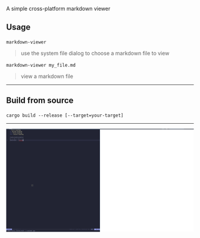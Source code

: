 A simple cross-platform markdown viewer

## Usage
`markdown-viewer`
> use the system file dialog to choose a markdown file to view

`markdown-viewer my_file.md`
> view a markdown file

---

## Build from source
`cargo build --release [--target=your-target]`

---

![demo](https://github.com/Benricheson101/markdown-viewer/blob/main/meta/demo.gif?raw=true)
